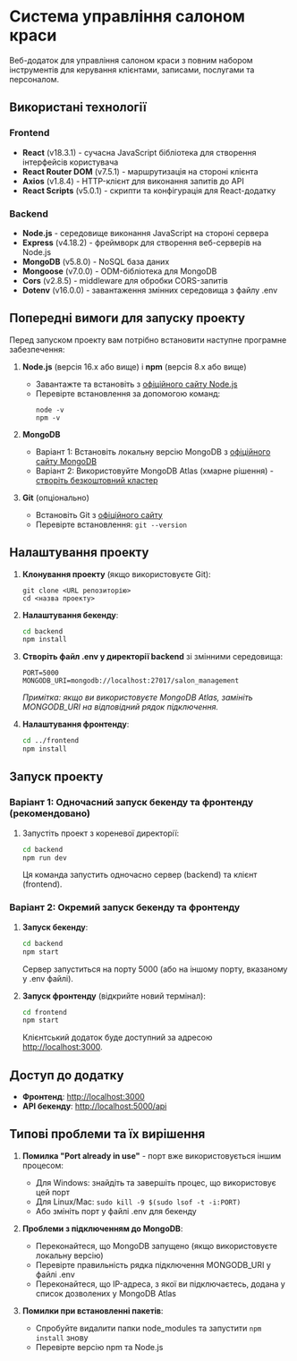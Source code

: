 # Система управління салоном краси

Веб-додаток для управління салоном краси з повним набором інструментів для керування клієнтами, записами, послугами та персоналом.

## Використані технології

### Frontend
- **React** (v18.3.1) - сучасна JavaScript бібліотека для створення інтерфейсів користувача
- **React Router DOM** (v7.5.1) - маршрутизація на стороні клієнта
- **Axios** (v1.8.4) - HTTP-клієнт для виконання запитів до API
- **React Scripts** (v5.0.1) - скрипти та конфігурація для React-додатку

### Backend
- **Node.js** - середовище виконання JavaScript на стороні сервера
- **Express** (v4.18.2) - фреймворк для створення веб-серверів на Node.js
- **MongoDB** (v5.8.0) - NoSQL база даних
- **Mongoose** (v7.0.0) - ODM-бібліотека для MongoDB
- **Cors** (v2.8.5) - middleware для обробки CORS-запитів
- **Dotenv** (v16.0.0) - завантаження змінних середовища з файлу .env

## Попередні вимоги для запуску проекту

Перед запуском проекту вам потрібно встановити наступне програмне забезпечення:

1. **Node.js** (версія 16.x або вище) і **npm** (версія 8.x або вище)
   - Завантажте та встановіть з [офіційного сайту Node.js](https://nodejs.org/)
   - Перевірте встановлення за допомогою команд:
     ```
     node -v
     npm -v
     ```

2. **MongoDB**
   - Варіант 1: Встановіть локальну версію MongoDB з [офіційного сайту MongoDB](https://www.mongodb.com/try/download/community)
   - Варіант 2: Використовуйте MongoDB Atlas (хмарне рішення) - [створіть безкоштовний кластер](https://www.mongodb.com/cloud/atlas/register)

3. **Git** (опціонально)
   - Встановіть Git з [офіційного сайту](https://git-scm.com/downloads)
   - Перевірте встановлення: `git --version`

## Налаштування проекту

1. **Клонування проекту** (якщо використовуєте Git):
   ```
   git clone <URL репозиторію>
   cd <назва проекту>
   ```

2. **Налаштування бекенду**:
   ```bash
   cd backend
   npm install
   ```

3. **Створіть файл .env у директорії backend** зі змінними середовища:
   ```
   PORT=5000
   MONGODB_URI=mongodb://localhost:27017/salon_management
   ```
   *Примітка: якщо ви використовуєте MongoDB Atlas, замініть MONGODB_URI на відповідний рядок підключення.*

4. **Налаштування фронтенду**:
   ```bash
   cd ../frontend
   npm install
   ```

## Запуск проекту

### Варіант 1: Одночасний запуск бекенду та фронтенду (рекомендовано)

1. Запустіть проект з кореневої директорії:
   ```bash
   cd backend
   npm run dev
   ```
   Ця команда запустить одночасно сервер (backend) та клієнт (frontend).

### Варіант 2: Окремий запуск бекенду та фронтенду

1. **Запуск бекенду**:
   ```bash
   cd backend
   npm start
   ```
   Сервер запуститься на порту 5000 (або на іншому порту, вказаному у .env файлі).

2. **Запуск фронтенду** (відкрийте новий термінал):
   ```bash
   cd frontend
   npm start
   ```
   Клієнтський додаток буде доступний за адресою [http://localhost:3000](http://localhost:3000).

## Доступ до додатку

- **Фронтенд**: [http://localhost:3000](http://localhost:3000)
- **API бекенду**: [http://localhost:5000/api](http://localhost:5000/api)

## Типові проблеми та їх вирішення

1. **Помилка "Port already in use"** - порт вже використовується іншим процесом:
   - Для Windows: знайдіть та завершіть процес, що використовує цей порт
   - Для Linux/Mac: `sudo kill -9 $(sudo lsof -t -i:PORT)`
   - Або змініть порт у файлі .env для бекенду

2. **Проблеми з підключенням до MongoDB**:
   - Переконайтеся, що MongoDB запущено (якщо використовуєте локальну версію)
   - Перевірте правильність рядка підключення MONGODB_URI у файлі .env
   - Переконайтеся, що IP-адреса, з якої ви підключаєтесь, додана у список дозволених у MongoDB Atlas

3. **Помилки при встановленні пакетів**:
   - Спробуйте видалити папки node_modules та запустити `npm install` знову
   - Перевірте версію npm та Node.js
